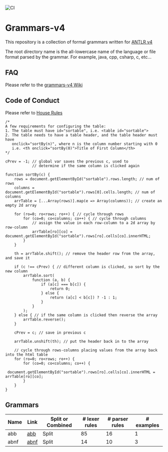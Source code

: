 ![CI](https://github.com/antlr/grammars-v4/workflows/CI/badge.svg)

# Grammars-v4

This repository is a collection of formal grammars written for [ANTLR v4](https://github.com/antlr/antlr4)

The root directory name is the all-lowercase name of the language or file format parsed by the grammar. For example, java, cpp, csharp, c, etc...

## FAQ

Please refer to the [grammars-v4 Wiki](https://github.com/antlr/grammars-v4/wiki)

## Code of Conduct

Please refer to [House Rules](https://github.com/antlr/grammars-v4/blob/master/House_Rules.md)

<pre>
<code class="language-clike">/*
A few requirements for configuring the table:
1. The table must have id=&quot;sortable&quot;, i.e. &lt;table id=&quot;sortable&quot;&gt;
2. The table needs to have a table header, and the table header must have
&nbsp;  onclick=&quot;sortBy(n)&quot;, where n is the column number starting with 0
&nbsp;  i.e. &lt;th onclick=&quot;sortBy(0)&quot;&gt;Title of First Column&lt;/th&gt;
*/

cPrev = -1; // global var saves the previous c, used to
            // determine if the same column is clicked again

function sortBy(c) {
&nbsp;&nbsp; &nbsp;rows = document.getElementById(&quot;sortable&quot;).rows.length; // num of rows
&nbsp;&nbsp; &nbsp;columns = document.getElementById(&quot;sortable&quot;).rows[0].cells.length; // num of columns
&nbsp;&nbsp; &nbsp;arrTable = [...Array(rows)].map(e =&gt; Array(columns)); // create an empty 2d array

&nbsp;&nbsp; &nbsp;for (ro=0; ro&lt;rows; ro++) { // cycle through rows
&nbsp;&nbsp; &nbsp;&nbsp;&nbsp; &nbsp;for (co=0; co&lt;columns; co++) { // cycle through columns
&nbsp;           // assign the value in each row-column to a 2d array by row-column
&nbsp;&nbsp; &nbsp;&nbsp;&nbsp; &nbsp;&nbsp;&nbsp; &nbsp;arrTable[ro][co] = document.getElementById(&quot;sortable&quot;).rows[ro].cells[co].innerHTML;
&nbsp;&nbsp; &nbsp;&nbsp;&nbsp; &nbsp;}
&nbsp;&nbsp; &nbsp;}

&nbsp;&nbsp; &nbsp;th = arrTable.shift(); // remove the header row from the array, and save it
&nbsp;&nbsp; &nbsp;
&nbsp;&nbsp; &nbsp;if (c !== cPrev) { // different column is clicked, so sort by the new column
&nbsp;&nbsp; &nbsp;&nbsp;&nbsp; &nbsp;arrTable.sort(
&nbsp;&nbsp; &nbsp;&nbsp;&nbsp; &nbsp;&nbsp;&nbsp; &nbsp;function (a, b) {
&nbsp;&nbsp; &nbsp;&nbsp;&nbsp; &nbsp;&nbsp;&nbsp; &nbsp;&nbsp;&nbsp; &nbsp;if (a[c] === b[c]) {
&nbsp;&nbsp; &nbsp;&nbsp;&nbsp; &nbsp;&nbsp;&nbsp; &nbsp;&nbsp;&nbsp; &nbsp;&nbsp;&nbsp; &nbsp;return 0;
&nbsp;&nbsp; &nbsp;&nbsp;&nbsp; &nbsp;&nbsp;&nbsp; &nbsp;&nbsp;&nbsp; &nbsp;} else {
&nbsp;&nbsp; &nbsp;&nbsp;&nbsp; &nbsp;&nbsp;&nbsp; &nbsp;&nbsp;&nbsp; &nbsp;&nbsp;&nbsp; &nbsp;return (a[c] &lt; b[c]) ? -1 : 1;
&nbsp;&nbsp; &nbsp;&nbsp;&nbsp; &nbsp;&nbsp;&nbsp; &nbsp;&nbsp;&nbsp; &nbsp;}
&nbsp;&nbsp; &nbsp;&nbsp;&nbsp; &nbsp;&nbsp;&nbsp; &nbsp;}
&nbsp;&nbsp; &nbsp;&nbsp;&nbsp; &nbsp;);
&nbsp;&nbsp; &nbsp;} else { // if the same column is clicked then reverse the array
&nbsp;&nbsp; &nbsp;&nbsp;&nbsp; &nbsp;arrTable.reverse();
&nbsp;&nbsp; &nbsp;}
&nbsp;&nbsp; &nbsp;
&nbsp;&nbsp; &nbsp;cPrev = c; // save in previous c

&nbsp;&nbsp; &nbsp;arrTable.unshift(th); // put the header back in to the array

    // cycle through rows-columns placing values from the array back into the html table
&nbsp;&nbsp; &nbsp;for (ro=0; ro&lt;rows; ro++) {
&nbsp;&nbsp; &nbsp;&nbsp;&nbsp; &nbsp;for (co=0; co&lt;columns; co++) {
&nbsp;&nbsp; &nbsp;&nbsp;&nbsp; &nbsp;&nbsp;&nbsp; &nbsp;document.getElementById(&quot;sortable&quot;).rows[ro].cells[co].innerHTML = arrTable[ro][co];
&nbsp;&nbsp; &nbsp;&nbsp;&nbsp; &nbsp;}
&nbsp;&nbsp; &nbsp;}
}
</code></pre>


## Grammars

| Name | Link | Split or Combined | # lexer rules | # parser rules | # examples |
| ---- | ---- | ----------------- | ------------- | -------------- | ---------- |
| abb | [abb](https://github.com/antlr/grammars-v4/tree/master/abb) | Split | 85 | 16 | 1 |
| abnf | [abnf](https://github.com/antlr/grammars-v4/tree/master/abnf) | Split | 14 | 10 | 3 |


<object name="abb" type="text/html" data="abb/readme.md"></object>
